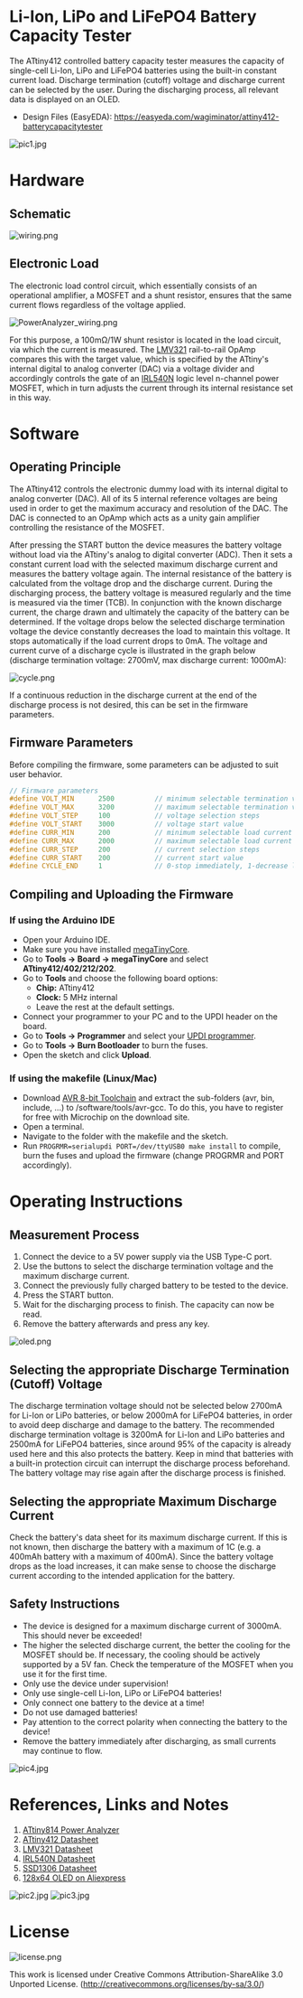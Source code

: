 # Li-Ion, LiPo and LiFePO4 Battery Capacity Tester
The ATtiny412 controlled battery capacity tester measures the capacity of single-cell Li-Ion, LiPo and LiFePO4 batteries using the built-in constant current load. Discharge termination (cutoff) voltage and discharge current can be selected by the user. During the discharging process, all relevant data is displayed on an OLED.

- Design Files (EasyEDA): https://easyeda.com/wagiminator/attiny412-batterycapacitytester

![pic1.jpg](https://raw.githubusercontent.com/wagiminator/ATtiny412-BatteryCapacityTester/main/documentation/BatteryCapacityTester_pic1.jpg)

# Hardware
## Schematic
![wiring.png](https://raw.githubusercontent.com/wagiminator/ATtiny412-BatteryCapacityTester/main/documentation/BatteryCapacityTester_wiring.png)

## Electronic Load
The electronic load control circuit, which essentially consists of an operational amplifier, a MOSFET and a shunt resistor, ensures that the same current flows regardless of the voltage applied.

![PowerAnalyzer_wiring.png](https://raw.githubusercontent.com/wagiminator/ATtiny814-Power-Analyzer/master/documentation/PowerAnalyzer_wiring.png)

For this purpose, a 100mΩ/1W shunt resistor is located in the load circuit, via which the current is measured. The [LMV321](https://www.onsemi.com/pdf/datasheet/lmv321-d.pdf) rail-to-rail OpAmp compares this with the target value, which is specified by the ATtiny's internal digital to analog converter (DAC) via a voltage divider and accordingly controls the gate of an [IRL540N](https://datasheet.lcsc.com/lcsc/1808281632_Infineon-Technologies-IRL540NPBF_C111607.pdf) logic level n-channel power MOSFET, which in turn adjusts the current through its internal resistance set in this way.

# Software
## Operating Principle
The ATtiny412 controls the electronic dummy load with its internal digital to analog converter (DAC). All of its 5 internal reference voltages are being used in order to get the maximum accuracy and resolution of the DAC. The DAC is connected to an OpAmp which acts as a unity gain amplifier controlling the resistance of the MOSFET.

After pressing the START button the device measures the battery voltage without load via the ATtiny's analog to digital converter (ADC). Then it sets a constant current load with the selected maximum discharge current and measures the battery voltage again. The internal resistance of the battery is calculated from the voltage drop and the discharge current. During the discharging process, the battery voltage is measured regularly and the time is measured via the timer (TCB). In conjunction with the known discharge current, the charge drawn and ultimately the capacity of the battery can be determined. If the voltage drops below the selected discharge termination voltage the device constantly decreases the load to maintain this voltage. It stops automatically if the load current drops to 0mA. The voltage and current curve of a discharge cycle is illustrated in the graph below (discharge termination voltage: 2700mV, max discharge current: 1000mA):

![cycle.png](https://raw.githubusercontent.com/wagiminator/ATtiny412-BatteryCapacityTester/main/documentation/BatteryCapacityTester_cycle.png)

If a continuous reduction in the discharge current at the end of the discharge process is not desired, this can be set in the firmware parameters.

## Firmware Parameters
Before compiling the firmware, some parameters can be adjusted to suit user behavior.

```c
// Firmware parameters
#define VOLT_MIN      2500          // minimum selectable termination voltage
#define VOLT_MAX      3200          // maximum selectable termination voltage
#define VOLT_STEP     100           // voltage selection steps
#define VOLT_START    3000          // voltage start value
#define CURR_MIN      200           // minimum selectable load current
#define CURR_MAX      2000          // maximum selectable load current
#define CURR_STEP     200           // current selection steps
#define CURR_START    200           // current start value
#define CYCLE_END     1             // 0-stop immediately, 1-decrease load
```

## Compiling and Uploading the Firmware
### If using the Arduino IDE
- Open your Arduino IDE.
- Make sure you have installed [megaTinyCore](https://github.com/SpenceKonde/megaTinyCore).
- Go to **Tools -> Board -> megaTinyCore** and select **ATtiny412/402/212/202**.
- Go to **Tools** and choose the following board options:
  - **Chip:**           ATtiny412
  - **Clock:**          5 MHz internal
  - Leave the rest at the default settings.
- Connect your programmer to your PC and to the UPDI header on the board.
- Go to **Tools -> Programmer** and select your [UPDI programmer](https://github.com/wagiminator/AVR-Programmer).
- Go to **Tools -> Burn Bootloader** to burn the fuses.
- Open the sketch and click **Upload**.

### If using the makefile (Linux/Mac)
- Download [AVR 8-bit Toolchain](https://www.microchip.com/mplab/avr-support/avr-and-arm-toolchains-c-compilers) and extract the sub-folders (avr, bin, include, ...) to /software/tools/avr-gcc. To do this, you have to register for free with Microchip on the download site.
- Open a terminal.
- Navigate to the folder with the makefile and the sketch.
- Run `PROGRMR=serialupdi PORT=/dev/ttyUSB0 make install` to compile, burn the fuses and upload the firmware (change PROGRMR and PORT accordingly).

# Operating Instructions
## Measurement Process
1. Connect the device to a 5V power supply via the USB Type-C port.
2. Use the buttons to select the discharge termination voltage and the maximum discharge current.
3. Connect the previously fully charged battery to be tested to the device.
4. Press the START button.
5. Wait for the discharging process to finish. The capacity can now be read.
6. Remove the battery afterwards and press any key.

![oled.png](https://raw.githubusercontent.com/wagiminator/ATtiny412-BatteryCapacityTester/main/documentation/BatteryCapacityTester_oled.png)

## Selecting the appropriate Discharge Termination (Cutoff) Voltage
The discharge termination voltage should not be selected below 2700mA for Li-Ion or LiPo batteries, or below 2000mA for LiFePO4 batteries, in order to avoid deep discharge and damage to the battery. The recommended discharge termination voltage is 3200mA for Li-Ion and LiPo batteries and 2500mA for LiFePO4 batteries, since around 95% of the capacity is already used here and this also protects the battery. Keep in mind that batteries with a built-in protection circuit can interrupt the discharge process beforehand. The battery voltage may rise again after the discharge process is finished.

## Selecting the appropriate Maximum Discharge Current
Check the battery's data sheet for its maximum discharge current. If this is not known, then discharge the battery with a maximum of 1C (e.g. a 400mAh battery with a maximum of 400mA). Since the battery voltage drops as the load increases, it can make sense to choose the discharge current according to the intended application for the battery.

## Safety Instructions
- The device is designed for a maximum discharge current of 3000mA. This should never be exceeded!
- The higher the selected discharge current, the better the cooling for the MOSFET should be. If necessary, the cooling should be actively supported by a 5V fan. Check the temperature of the MOSFET when you use it for the first time.
- Only use the device under supervision!
- Only use single-cell Li-Ion, LiPo or LiFePO4 batteries!
- Only connect one battery to the device at a time!
- Do not use damaged batteries!
- Pay attention to the correct polarity when connecting the battery to the device!
- Remove the battery immediately after discharging, as small currents may continue to flow.

![pic4.jpg](https://raw.githubusercontent.com/wagiminator/ATtiny412-BatteryCapacityTester/main/documentation/BatteryCapacityTester_pic4.jpg)

# References, Links and Notes
1. [ATtiny814 Power Analyzer](https://github.com/wagiminator/ATtiny814-Power-Analyzer)
2. [ATtiny412 Datasheet](https://ww1.microchip.com/downloads/aemDocuments/documents/MCU08/ProductDocuments/DataSheets/ATtiny212-214-412-414-416-DataSheet-DS40002287A.pdf)
3. [LMV321 Datasheet](https://www.onsemi.com/pdf/datasheet/lmv321-d.pdf)
4. [IRL540N Datasheet](https://datasheet.lcsc.com/lcsc/1808281632_Infineon-Technologies-IRL540NPBF_C111607.pdf)
5. [SSD1306 Datasheet](https://cdn-shop.adafruit.com/datasheets/SSD1306.pdf)
6. [128x64 OLED on Aliexpress](http://aliexpress.com/wholesale?SearchText=128+64+0.96+oled+new+4pin)

![pic2.jpg](https://raw.githubusercontent.com/wagiminator/ATtiny412-BatteryCapacityTester/main/documentation/BatteryCapacityTester_pic2.jpg)
![pic3.jpg](https://raw.githubusercontent.com/wagiminator/ATtiny412-BatteryCapacityTester/main/documentation/BatteryCapacityTester_pic3.jpg)

# License
![license.png](https://i.creativecommons.org/l/by-sa/3.0/88x31.png)

This work is licensed under Creative Commons Attribution-ShareAlike 3.0 Unported License. 
(http://creativecommons.org/licenses/by-sa/3.0/)
